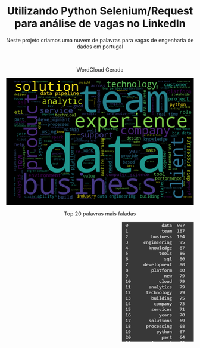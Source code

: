 <h1 align="center">Utilizando Python Selenium/Request para análise de vagas no LinkedIn</h1>
<p align="center">Neste projeto criamos uma nuvem de palavras para vagas de engenharia de dados em portugal</p>

<br>

<p align="center">WordCloud Gerada</p>
<img align="center" src="https://github.com/lucasjmorgado/python/blob/main/MBA/Web%20Mining%20%26%20Social%20Network%20Analysis/wordCloud.png"/>

<p align="center">Top 20 palavras mais faladas</p>
<img align="right" src="https://github.com/lucasjmorgado/python/blob/main/MBA/Web%20Mining%20%26%20Social%20Network%20Analysis/top20.png"/>
